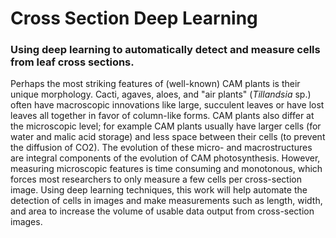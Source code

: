 # Cross Section Deep Learning
### Using deep learning to automatically detect and measure cells from leaf cross sections.

Perhaps the most striking features of (well-known) CAM plants is their unique morphology. Cacti, agaves, aloes, and "air plants" (_Tillandsia_ sp.) often have macroscopic innovations like large, succulent leaves or have lost leaves all together in favor of column-like forms. CAM plants also differ at the microscopic level; for example CAM plants usually have larger cells (for water and malic acid storage) and less space between their cells (to prevent the diffusion of CO2). The evolution of these micro- and macrostructures are integral components of the evolution of CAM photosynthesis. However, measuring microscopic features is time consuming and monotonous, which forces most researchers to only measure a few cells per cross-section image. Using deep learning techniques, this work will help automate the detection of cells in images and make measurements such as length, width, and area to increase the volume of usable data output from cross-section images.
